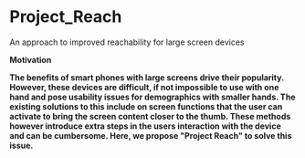 # Project_Reach
An approach to improved reachability for large screen devices

<b>Motivation

The benefits of smart phones with large screens drive their popularity. However, these devices are difficult, if not impossible to use with one hand and pose usability issues for demographics with smaller hands. The existing solutions to this include on screen functions that the user can activate to bring the screen content closer to the thumb. These methods however introduce extra steps in the users interaction with the device and can be cumbersome. Here, we propose "Project Reach" to solve this issue.
